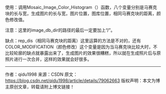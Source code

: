 使用：调用Mosaic_Image_Color_Histogram（）函数，八个变量分别是马赛克块的长与宽，生成图片的长与宽，图片位置，图库位置，相同马赛克块的距离，颜色修改值。

注意：这里的image_db_dir的路径的最后一定要加上“/”。

缺点：rep_dis（相同马赛克块的距离）这里运算的方法是不对的，还有COLOR_MODIFICATION（颜色修改）这个变量是因为当马赛克块比较大时，不比较轮廓的缺点就暴露出来了，生成图片的效果很糟糕，所以就在生成照片后与原照片进行一次合并，这样的效果就会好很多。

--------------------- 
作者：qidu1998 
来源：CSDN 
原文：https://blog.csdn.net/qidu1998/article/details/79062663 
版权声明：本文为博主原创文章，转载请附上博文链接！